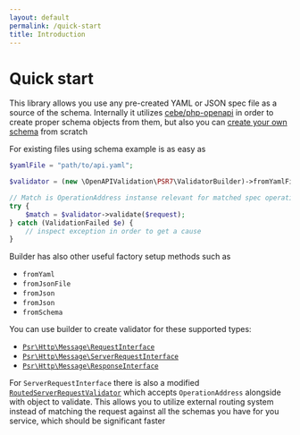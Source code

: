 ```yaml
---
layout: default
permalink: /quick-start
title: Introduction
---
```


# Quick start

This library allows you use any pre-created YAML or JSON spec file as a source of the schema. 
Internally it utilizes [cebe/php-openapi](https://github.com/cebe/php-openapi) in order to
create proper schema objects from them, but also you can [create your own schema](/create-own-schema) from scratch  

For existing files using schema example is as easy as

```php
$yamlFile = "path/to/api.yaml";

$validator = (new \OpenAPIValidation\PSR7\ValidatorBuilder)->fromYamlFile($yamlFile)->getServerRequestValidator();

// Match is OperationAddress instanse relevant for matched spec operation
try {
    $match = $validator->validate($request);
} catch (ValidationFailed $e) {
    // inspect exception in order to get a cause
}
```

Builder has also other useful factory setup methods such as
* `fromYaml`
* `fromJsonFile`
* `fromJson`
* `fromJson`
* `fromSchema`

You can use builder to create validator for these supported types:
* [`Psr\Http\Message\RequestInterface`](/validators/request)
* [`Psr\Http\Message\ServerRequestInterface`](/validators/server_request)
* [`Psr\Http\Message\ResponseInterface`](/validators/response)

For `ServerRequestInterface` there is also a modified [`RoutedServerRequestValidator`](/validators/routed_server_request) 
which accepts `OperationAddress` alongside with object to validate. This allows you to
utilize external routing system instead of matching the request against all the schemas 
you have for you service, which should be significant faster
